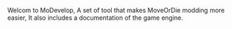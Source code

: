 Welcom to MoDevelop, A set of tool that makes MoveOrDie modding more easier, It also includes a documentation of the game engine.
